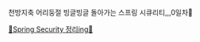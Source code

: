 천방지축 어리둥절 빙글빙글 돌아가는 스프링 시큐리티,,,0일차🤯

[🌿Spring Security 정리ing🌿](https://velog.io/@hso07202/posts?tag=SpringSecurity)
